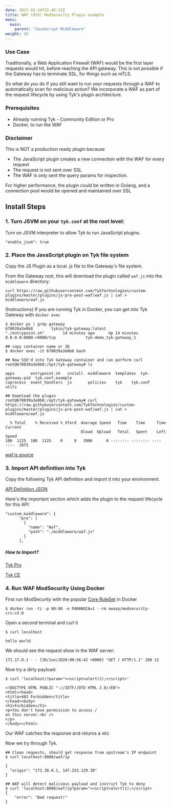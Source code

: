 ```yaml
---
date: 2017-03-24T15:45:13Z
title: WAF (OSS) ModSecurity Plugin example
menu:
  main:
    parent: "JavaScript Middleware"
weight: 10
---
```


### Use Case

Traditionally, a Web Application Firewall (WAF) would be the first layer requests would hit, before reaching the API gateway. This is not possible if the Gateway has to terminate SSL, for things such as mTLS.

So what do you do if you still want to run your requests through a WAF to automatically scan for malicious action? We incorporate a WAF as part of the request lifecycle by using Tyk's plugin architecture.

### Prerequisites

- Already running Tyk - Community Edition or Pro
- Docker, to run the WAF

### Disclaimer

This is NOT a production ready plugin because

- The JavaScript plugin creates a new connection with the WAF for every request
- The request is not sent over SSL
- The WAF is only sent the query params for inspection.

For higher performance, the plugin could be written in Golang, and a connection pool would be opened and maintained over SSL

## Install Steps

### 1. Turn JSVM on your `tyk.conf` at the root level:

Turn on JSVM interpreter to allow Tyk to run JavaScript plugins.

```
"enable_jsvm": true
```

### 2. Place the JavaScript plugin on Tyk file system

Copy the JS Plugin as a local .js file to the Gateway's file system.

From the Gateway root, this will download the plugin called `waf.js` into the `middleware` directory:

```
curl https://raw.githubusercontent.com/TykTechnologies/custom-plugins/master/plugins/js-pre-post-waf/waf.js | cat > middleware/waf.js
```

(Instructions)
If you are running Tyk in Docker, you can get into Tyk Gateway with `docker exec`

```
$ docker ps | grep gateway
670039a3e0b8        tykio/tyk-gateway:latest           "./entrypoint.sh"        14 minutes ago      Up 14 minutes       0.0.0.0:8080->8080/tcp             tyk-demo_tyk-gateway_1

## copy container name or ID
$ docker exec -it 670039a3e0b8 bash

## Now SSH'd into Tyk Gateway container and can perform curl
root@670039a3e0b8:/opt/tyk-gateway# ls

apps	   entrypoint.sh   install  middleware	templates  tyk-gateway.pid  tyk.conf.example
coprocess  event_handlers  js	    policies	tyk	   tyk.conf	    utils

## Download the plugin
root@670039a3e0b8:/opt/tyk-gateway# curl https://raw.githubusercontent.com/TykTechnologies/custom-plugins/master/plugins/js-pre-post-waf/waf.js | cat > middleware/waf.js

  % Total    % Received % Xferd  Average Speed   Time    Time     Time  Current
                                 Dload  Upload   Total   Spent    Left  Speed
100  1125  100  1125    0     0   3906      0 --:--:-- --:--:-- --:--:--  3975

```

[waf.js source](https://raw.githubusercontent.com/TykTechnologies/custom-plugins/master/plugins/js-pre-post-waf/waf.js)

### 3. Import API definition into Tyk

Copy the following Tyk API definition and import it into your environment.

[API Definition JSON](https://raw.githubusercontent.com/TykTechnologies/custom-plugins/master/plugins/js-pre-post-waf/apidef.json)

Here's the important section which adds the plugin to the request lifecycle for this API:

```{.json}
"custom_middleware": {
      "pre": [
        {
          "name": "Waf",
          "path": "./middleware/waf.js"
        }
      ],
```

##### How to Import?

[Tyk Pro](https://tyk.io/docs/tyk-configuration-reference/import-apis/#import-apis-via-the-dashboard)

[Tyk CE](https://tyk.io/docs/try-out-tyk/tutorials/create-api/)

### 4. Run WAF ModSecurity Using Docker

First run ModSecurity with the popular [Core RuleSet](https://coreruleset.org/) in Docker

```
$ docker run -ti -p 80:80 -e PARANOIA=1 --rm owasp/modsecurity-crs:v3.0
```

Open a second terminal and curl it

```
$ curl localhost

hello world
```

We should see the request show in the WAF server:

```
172.17.0.1 - - [30/Jun/2020:00:56:42 +0000] "GET / HTTP/1.1" 200 12
```

Now try a dirty payload:

```
$ curl 'localhost/?param="><script>alert(1);</script>'

<!DOCTYPE HTML PUBLIC "-//IETF//DTD HTML 2.0//EN">
<html><head>
<title>403 Forbidden</title>
</head><body>
<h1>Forbidden</h1>
<p>You don't have permission to access /
on this server.<br />
</p>
</body></html>
```

Our WAF catches the response and returns a `403`.

Now we try through Tyk.

```
## Clean requests, should get response from upstream's IP endpoint
$ curl localhost:8080/waf/ip

{
  "origin": "172.30.0.1, 147.253.129.30"
}

## WAF will detect malicious payload and instruct Tyk to deny
$ curl 'localhost:8080/waf/ip?param="><script>alert(1);</script>
{
    "error": "Bad request!"
}
```
